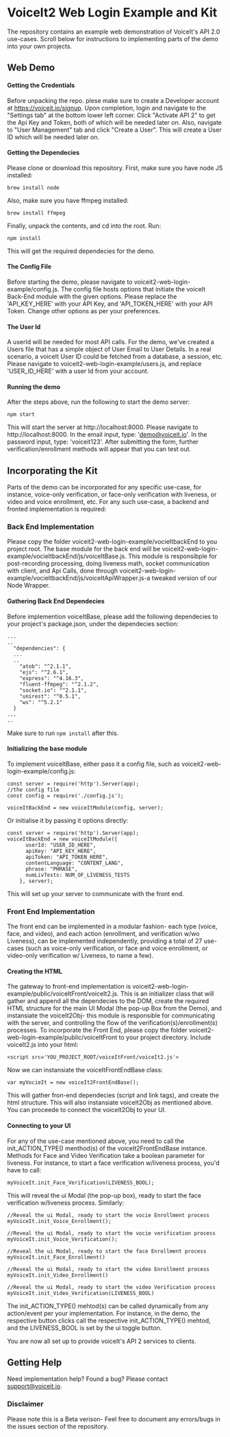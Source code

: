 # VoiceIt2 Web Login Example and Kit
The repository contains an example web demonstration of VoiceIt's API 2.0 use-cases. Scroll below for instructions to implementing parts of the demo into your own projects.

## Web Demo 

#### Getting the Credentials 
Before unpacking the repo. plese make sure to create a Developer account at https://voiceit.io/signup. Upon completion, 
login and navigate to the "Settings tab" at the bottom lower left corner. Click "Activate API 2" to get the Api Key and Token, both of which will be needed later on. Also, navigate to "User Management" tab and click "Create a User". This will create a User ID which will be needed later on. 

#### Getting the Dependecies 
Please clone or download this repository. First, make sure you have node JS installed:
```
brew install node
```
Also, make sure you have ffmpeg installed:
```
brew install ffmpeg
```
Finally, unpack the contents, and cd into the root. Run:
```
npm install
```
This will get the required dependecies for the demo.

#### The Config File 
Before starting the demo, please navigate to voiceit2-web-login-example/config.js. The config file hosts options that initiate the voiceIt Back-End module with the given options. Please replace the 'API_KEY_HERE' with your API Key, and 'API_TOKEN_HERE' with your API Token. Change other options as per your preferences.

#### The User Id
A userId will be needed for most API calls. For the demo, we've created a Users file that has a simple object of User Email to User Details. In a real scenario, a voiceIt User ID could be fetched from a database, a session, etc. 
Please navigate to voiceit2-web-login-example/users.js, and replace 'USER_ID_HERE' with a user Id from your account. 

#### Running the demo
After the steps above, run the following to start the demo server:
```
npm start
```
This will start the server at http://localhost:8000. Please navigate to http://localhost:8000. 
In the email input, type: 'demo@voiceit.io'. In the password input, type: 'voiceit123'. After submitting the form, further verification/enrollment methods will appear that you can test out. 

## Incorporating the Kit
Parts of the demo can be incorporated for any specific use-case, for instance, voice-only verification, or face-only verification with liveness, or video and voice enrollment, etc. For any such use-case, a backend and fronted implementation is required:

### Back End Implementation
Please copy the folder voiceit2-web-login-example/vocieItbackEnd to you project root.
The base module for the back end will be voiceit2-web-login-example/vocieItbackEnd/js/voiceItBase.js. This module is responsibple for post-recording processing, doing liveness math, socket communication with client, and Api Calls, done through voiceit2-web-login-example/vocieItbackEnd/js/voiceItApiWrapper.js-a tweaked version of our Node Wrapper.

#### Gathering Back End Dependecies

Before implemention voiceItBase, please add the following dependecies to your project's package.json, under the dependecies section:
```
...
..
  "dependencies": {
  ...
  ..
    "atob": "^2.1.1",
    "ejs": "^2.6.1",
    "express": "^4.16.3",
    "fluent-ffmpeg": "^2.1.2",
    "socket.io": "^2.1.1",
    "unirest": "^0.5.1",
    "ws": "^5.2.1"
  }
...
..
```
Make sure to run ```npm install``` after this.

#### Initializing the base module
To implement voiceItBase, either pass it a config file, such as voiceit2-web-login-example/config.js:
```
const server = require('http').Server(app);
//the config file
const config = require('./config.js');

voiceItBackEnd = new voiceItModule(config, server);
```

Or initialise it by passing it options directly:

```
const server = require('http').Server(app);
voiceItBackEnd = new voiceItModule({
      userId: "USER_ID_HERE",
      apiKey: "API_KEY_HERE",
      apiToken: "API_TOKEN_HERE",
      contentLanguage: "CONTENT_LANG",
      phrase: "PHRASE",
      numLivTests: NUM_OF_LIVENESS_TESTS
    }, server);
```
This will set up your server to communicate with the front end.

### Front End Implementation
The front end can be implemented in a modular fashion- each type (voice, face, and video), and each action (enrollment, and verification w/wo Liveness), can be implemented independently, providing a total of 27 use-cases (such as voice-only verification, or face and voice enrollment, or video-only verification w/ Liveness, to name a few).

#### Creating the HTML

The gateway to front-end implementation is voiceit2-web-login-example/public/voiceItFront/voiceIt2.js. This is an initializer class that will gather and append all the dependecies to the DOM, create the required HTML structure for the main UI Modal (the pop-up Box from the Demo), and instansiate the voiceIt2Obj- this module is responsible for communicating with the server, and controlling the flow of the verification(s)/enrollment(s) processes. 
To incorporate the Front End, please copy the folder voiceit2-web-login-example/public/voiceItFront to your project directory.
Include voiceIt2.js into your html:
```
<script src='YOU_PROJECT_ROOT/voiceItFront/voiceIt2.js'>
```
Now we can instansiate the voiceItFrontEndBase class:
```
var myVocieIt = new voiceIt2FrontEndBase();
``` 
This will gather fron-end dependecies (script and link tags), and create the html structure. This will also instansiate voiceIt2Obj as mentioned above. You can proceede to connect the voiceIt2Obj to your UI. 

#### Connecting to your UI

For any of the use-case mentioned above, you need to call the init_ACTION_TYPE() menthod(s) of the voiceIt2FrontEndBase instance. Methods for Face and Video Verification take a boolean parameter for liveness. 
For instance, to start a face verification w/liveness process, you'd have to call:
```
myVoiceIt.init_Face_Verification(LIVENESS_BOOL);
```
This will reveal the ui Modal (the pop-up box), ready to start the face verification w/liveness process.
Similarly: 
```
//Reveal the ui Modal, ready to start the vocie Enrollment process
myVoiceIt.init_Voice_Enrollment();
```
```
//Reveal the ui Modal, ready to start the vocie verification process
myVoiceIt.init_Voice_Verification();
```

```
//Reveal the ui Modal, ready to start the face Enrollment process
myVoiceIt.init_Face_Enrollment()
```
```
//Reveal the ui Modal, ready to start the video Enrollment process
myVoiceIt.init_Video_Enrollment()
```

```
//Reveal the ui Modal, ready to start the video Verification process
myVoiceIt.init_Video_Verification(LIVENESS_BOOL)
```
The init_ACTION_TYPE() mehtod(s) can be called dynamically from any action/event per your implementation. For instance, in the demo, the respective button clicks call the respective init_ACTION_TYPE() mehtod, and the LIVENESS_BOOL is set by the ui toggle button.

You are now all set up to provide voiceIt's API 2 services to clients. 

## Getting Help 
Need implementation help? Found a bug? Please contact support@voiceit.io.

### Disclaimer
Please note this is a Beta verison- Feel free to document any errors/bugs in the issues section of the repository.






